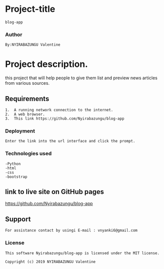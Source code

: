# Project-title

    blog-app
### Author

    By:NYIRABAZUNGU Valentine

# Project description.
  this project  that will help people to give them list and preview news articles from various sources.
## Requirements
    1.  A running network connection to the internet.
    2.  A web browser.
    3.  This link https://github.com/Nyirabazungu/blog-app

### Deployment
    Enter the link into the url interface and click the prompt.

### Technologies used
    -Python
    -html
    -css
    -bootstrap

    
## link to live site on GitHub pages
   https://github.com/Nyirabazungu/blog-app

##  Support
    For assistance contact by usingi E-mail : vnyanki6@gmail.com
### License
    This software Nyirabazungu/blog-app is licensed under the MIT license.

    Copyright (c) 2019 NYIRABAZUNGU Valentine
